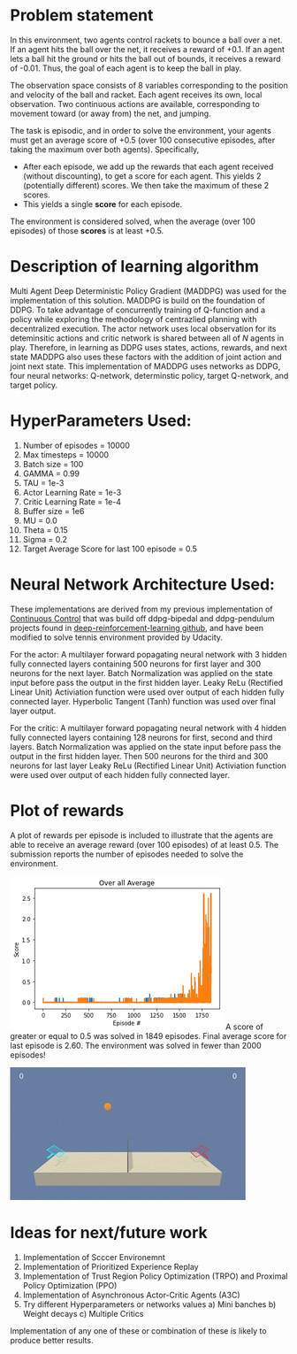# Problem statement
In this environment, two agents control rackets to bounce a ball over a net. If an agent hits the ball over the net, it receives a reward of +0.1.  If an agent lets a ball hit the ground or hits the ball out of bounds, it receives a reward of -0.01.  Thus, the goal of each agent is to keep the ball in play.

The observation space consists of 8 variables corresponding to the position and velocity of the ball and racket. Each agent receives its own, local observation.  Two continuous actions are available, corresponding to movement toward (or away from) the net, and jumping. 

The task is episodic, and in order to solve the environment, your agents must get an average score of +0.5 (over 100 consecutive episodes, after taking the maximum over both agents). Specifically,

- After each episode, we add up the rewards that each agent received (without discounting), to get a score for each agent. This yields 2 (potentially different) scores. We then take the maximum of these 2 scores.
- This yields a single **score** for each episode.

The environment is considered solved, when the average (over 100 episodes) of those **scores** is at least +0.5.


# Description of learning algorithm
Multi Agent Deep Deterministic Policy Gradient (MADDPG) was used for the implementation of this solution. MADDPG is build on the foundation of DDPG. To take advantage of concurrently training of Q-function and a policy while exploring the methodology of centrazlied planning with decentralized execution. The actor network uses local observation for its deteminsitic actions and critic network is shared between all of *N* agents in play. Therefore, in learning as DDPG uses states, actions, rewards, and next state MADDPG also uses these factors with the addition of joint action and joint next state. This implementation of MADDPG uses networks as DDPG, four neural networks: Q-network, determinstic policy, target Q-network, and target policy. 


# HyperParameters Used:
1) Number of episodes = 10000
2) Max timesteps = 10000
3) Batch size = 100
4) GAMMA = 0.99
5) TAU = 1e-3
6) Actor Learning Rate = 1e-3
7) Critic Learning Rate = 1e-4
8) Buffer size = 1e6
9) MU = 0.0
10) Theta = 0.15
11) Sigma = 0.2
12) Target Average Score for last 100 episode = 0.5

# Neural Network Architecture Used:
These implementations are derived from my previous implementation of [Continuous Control](https://github.com/drthgz/DDPG-Continuous_Control) that was build off ddpg-bipedal and ddpg-pendulum projects found in [deep-reinforcement-learning github](https://github.com/udacity/deep-reinforcement-learning), and have been modified to solve tennis environment provided by Udacity.

For the actor:
    A multilayer forward popagating neural network with 3 hidden fully connected layers containing 500 neurons for first layer and 300 neurons for the next layer.
    Batch Normalization was applied on the state input before pass the output in the first hidden layer.
    Leaky ReLu (Rectified Linear Unit) Activiation function were used over output of each hidden fully connected layer.
    Hyperbolic Tangent (Tanh) function was used over final layer output.

For the critic:
    A multilayer forward popagating neural network with 4 hidden fully connected layers containing 128 neurons for first, second and third layers. Batch Normalization was applied on the state input before pass the output in the first hidden layer. Then 500 neurons for the third and 300 neurons for last layer
    Leaky ReLu (Rectified Linear Unit) Activiation function were used over output of each hidden fully connected layer.

# Plot of rewards
A plot of rewards per episode is included to illustrate that the agents are able to receive an average reward (over 100 episodes) of at least 0.5. The submission reports the number of episodes needed to solve the environment. 

![Plot of Individual Arm Scores over Episodes](output.png)
A score of greater or equal to 0.5 was solved in 1849 episodes. Final average score for last episode is 2.60.
The environment was solved in fewer than 2000 episodes!

![Agent in Play](test.gif)

# Ideas for next/future work
1) Implementation of Scccer Environemnt
2) Implementation of Prioritized Experience Replay 
3) Implementation of Trust Region Policy Optimization (TRPO) and Proximal Policy Optimization (PPO)
4) Implementation of Asynchronous Actor-Critic Agents (A3C)
5) Try different Hyperparameters or networks values
    a) Mini banches
    b) Weight decays
    c) Multiple Critics

Implementation of any one of these or combination of these is likely to produce better results. 
